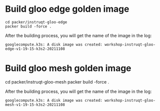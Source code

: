 # Build gloo edge golden image
```
cd packer/instruqt-gloo-edge
packer build -force .
```

After the building process, you will get the name of the image in the log:
```
googlecompute.k3s: A disk image was created: workshop-instruqt-gloo-edge-v1-19-15-k3s2-20211108
```
# Build gloo mesh golden image

cd packer/instruqt-gloo-mesh
packer build -force .

After the building process, you will get the name of the image in the log:
```
googlecompute.k3s: A disk image was created: workshop-instruqt-gloo-mesh-v1-19-15-k3s2-20211108
```